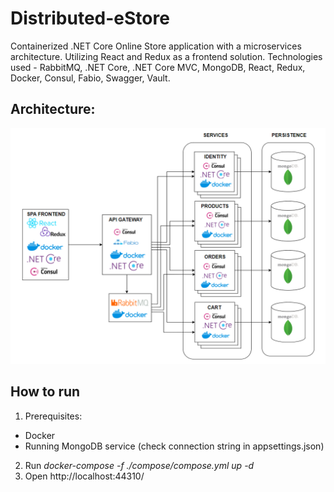 # Distributed-eStore

Containerized .NET Core Online Store application with a microservices architecture. Utilizing React and Redux as a frontend solution.
Technologies used - RabbitMQ, .NET Core, .NET Core MVC, MongoDB, React, Redux, Docker, Consul, Fabio, Swagger, Vault.

## Architecture:
![Sorry, error loading image of diagram](architecture.png)

## How to run
1. Prerequisites:
* Docker
* Running MongoDB service (check connection string in appsettings.json)
2. Run _docker-compose -f ./compose/compose.yml up -d_
3. Open http://localhost:44310/
